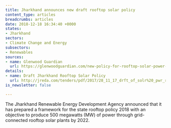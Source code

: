 ```yaml
---
title: Jharkhand announces new draft rooftop solar policy
content_type: articles
breadcrumbs: articles
date: 2018-12-18 16:34:40 +0000
states:
- Jharkhand
sectors:
- Climate Change and Energy
subsectors:
- Renewables
sources:
- name: Glenwood Guardian
  url: https://glenwoodguardian.com/new-policy-for-rooftop-solar-power-plant-soon/12922/
details:
- name: Draft Jharkhand Rooftop Solar Policy
  url: http://jreda.com/tenders/pdf/2017/28_11_17_drft_of_solr%20_pwr_roftop%20_plcy.pdf
is_newsletter: false

---
```

The Jharkhand Renewable Energy Development Agency announced that it has prepared a framework for the state rooftop policy 2018 with an objective to produce 500 megawatts (MW) of power through grid-connected rooftop solar plants by 2022.  
